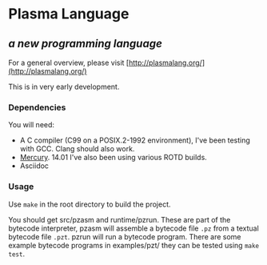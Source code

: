 # Plasma Language
## *a new programming language*

For a general overview, please visit [http://plasmalang.org/](http://plasmalang.org/)

This is in very early development.

### Dependencies

You will need:

* A C compiler (C99 on a POSIX.2-1992 environment), I've been testing with GCC.
  Clang should also work.
* [Mercury](https://www.mercurylang.org/). 14.01  I've also been using various
  ROTD builds.
* Asciidoc

### Usage

Use ```make``` in the root directory to build the project.

You should get src/pzasm and runtime/pzrun.
These are part of the bytecode interpreter, pzasm will assemble a bytecode
file ```.pz``` from a textual bytecode file ```.pzt```.  pzrun will run a
bytecode program.  There are some example bytecode programs in examples/pzt/
they can be tested using ```make test```.

